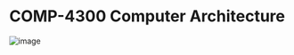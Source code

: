 # COMP-4300 Computer Architecture
![image](https://github.com/user-attachments/assets/b39d0dfb-1c4d-4bd5-b1ac-e696dcbaceba)
